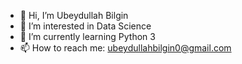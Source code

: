 - 👋 Hi, I’m Ubeydullah Bilgin
- 👀 I’m interested in Data Science
- 🌱 I’m currently learning Python 3
- 📫 How to reach me: ubeydullahbilgin0@gmail.com

<!---
BlindOrac/BlindOrac is a ✨ special ✨ repository because its `README.md` (this file) appears on your GitHub profile.
You can click the Preview link to take a look at your changes.
--->
